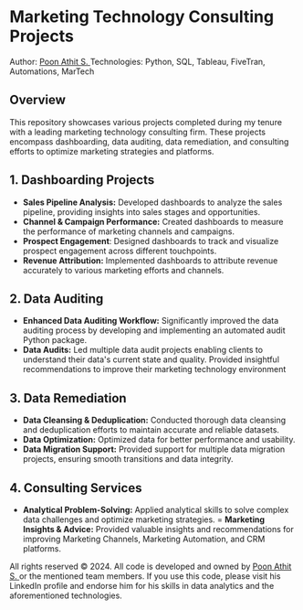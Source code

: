 # Marketing Technology Consulting Projects
Author: [Poon Athit S. ](https://www.linkedin.com/in/athit-srimachand/)
Technologies: Python, SQL, Tableau, FiveTran, Automations, MarTech

## Overview
This repository showcases various projects completed during my tenure with a leading marketing technology consulting firm. These projects encompass dashboarding, data auditing, data remediation, and consulting efforts to optimize marketing strategies and platforms.

## 1. Dashboarding Projects
- **Sales Pipeline Analysis:** Developed dashboards to analyze the sales pipeline, providing insights into sales stages and opportunities.
- **Channel & Campaign Performance:** Created dashboards to measure the performance of marketing channels and campaigns.
- **Prospect Engagement**: Designed dashboards to track and visualize prospect engagement across different touchpoints.
- **Revenue Attribution:** Implemented dashboards to attribute revenue accurately to various marketing efforts and channels.

## 2. Data Auditing
- **Enhanced Data Auditing Workflow:** Significantly improved the data auditing process by developing and implementing an automated audit Python package.
- **Data Audits:** Led multiple data audit projects enabling clients to understand their data's current state and quality. Provided insightful recommendations to improve their marketing technology environment

## 3. Data Remediation
- **Data Cleansing & Deduplication:** Conducted thorough data cleansing and deduplication efforts to maintain accurate and reliable datasets.
- **Data Optimization:** Optimized data for better performance and usability.
- **Data Migration Support:** Provided support for multiple data migration projects, ensuring smooth transitions and data integrity.

## 4. Consulting Services
- **Analytical Problem-Solving:** Applied analytical skills to solve complex data challenges and optimize marketing strategies.
= **Marketing Insights & Advice:** Provided valuable insights and recommendations for improving Marketing Channels, Marketing Automation, and CRM platforms.

All rights reserved © 2024. All code is developed and owned by [Poon Athit S. ](https://www.linkedin.com/in/athit-srimachand/) or the mentioned team members. If you use this code, please visit his LinkedIn profile and endorse him for his skills in data analytics and the aforementioned technologies.
